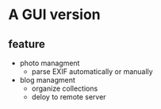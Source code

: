 # A GUI version

## feature
- photo managment
  - parse EXIF automatically or manually
- blog managment
  - organize collections
  - deloy to remote server